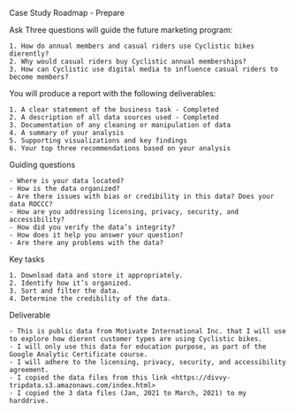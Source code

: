 Case Study Roadmap - Prepare

Ask Three questions will guide the future marketing program:

    1. How do annual members and casual riders use Cyclistic bikes dierently?
    2. Why would casual riders buy Cyclistic annual memberships? 
    3. How can Cyclistic use digital media to influence casual riders to become members? 
    
You will produce a report with the following deliverables: 

    1. A clear statement of the business task - Completed
    2. A description of all data sources used - Completed
    3. Documentation of any cleaning or manipulation of data 
    4. A summary of your analysis 
    5. Supporting visualizations and key findings
    6. Your top three recommendations based on your analysis


Guiding questions

    - Where is your data located?
    - How is the data organized?
    - Are there issues with bias or credibility in this data? Does your data ROCCC?
    - How are you addressing licensing, privacy, security, and accessibility?
    - How did you verify the data’s integrity?
    - How does it help you answer your question?
    - Are there any problems with the data?

Key tasks

    1. Download data and store it appropriately.
    2. Identify how it’s organized.
    3. Sort and filter the data.
    4. Determine the credibility of the data.

Deliverable

    - This is public data from Motivate International Inc. that I will use to explore how dierent customer types are using Cyclistic bikes. 
    - I will only use this data for education purpose, as part of the Google Analytic Certificate course. 
    - I will adhere to the licensing, privacy, security, and accessibility agreement.
    - I copied the data files from this link <https://divvy-tripdata.s3.amazonaws.com/index.html>
    - I copied the 3 data files (Jan, 2021 to March, 2021) to my harddrive.

